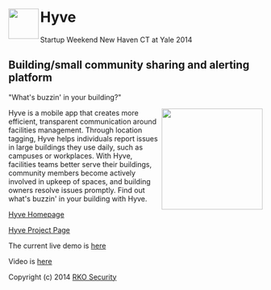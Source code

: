 <img align="left" height="60" src="https://raw.githubusercontent.com/mkobar/hyve-public/master/resources/hyve-logo.jpg">Hyve
===============

Startup Weekend New Haven CT at Yale 2014

## Building/small community sharing and alerting platform
"What's buzzin' in your building?"

<img align="right" height="200" src="https://raw.githubusercontent.com/mkobar/hyve/master/hyve-logo.jpg">

Hyve is a mobile app that creates more efficient, transparent communication around facilities management. Through location tagging, Hyve helps individuals report issues in large buildings they use daily, such as campuses or workplaces. With Hyve, facilities teams better serve their buildings, community members become actively involved in upkeep of spaces, and building owners resolve issues promptly. Find out what's buzzin' in your building with Hyve.

[Hyve Homepage](http://www.myhyve.co/)

[Hyve Project Page](http://devpost.com/software/hyve)

The current live demo is [here](http://app.myhyve.co/) 

Video is [here](https://youtu.be/rxkZO4NHeU4)

Copyright (c) 2014 [RKO Security](http://www.rkosecurity.com)
